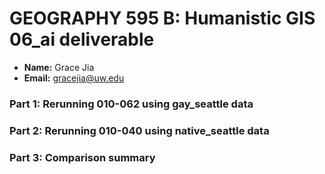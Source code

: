 # GEOGRAPHY 595 B: Humanistic GIS 06_ai deliverable

- **Name:** Grace Jia
- **Email:** gracejia@uw.edu

### Part 1: Rerunning 010-062 using gay_seattle data




### Part 2: Rerunning 010-040 using native_seattle data



### Part 3: Comparison summary